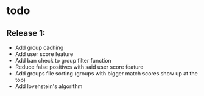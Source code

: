# todo
## Release 1:
 - Add group caching
 - Add user score feature
 - Add ban check to group filter function
 - Reduce false positives with said user score feature
 - Add groups file sorting (groups with bigger match scores show up at the top)
 - Add lovehstein's algorithm